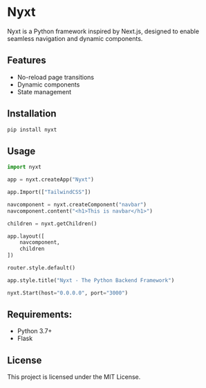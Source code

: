# Nyxt

Nyxt is a Python framework inspired by Next.js, designed to enable seamless navigation and dynamic components.

## Features
- No-reload page transitions
- Dynamic components
- State management

## Installation
```sh
pip install nyxt
```

## Usage
```py
import nyxt

app = nyxt.createApp("Nyxt")

app.Import(["TailwindCSS"])

navcomponent = nyxt.createComponent("navbar")
navcomponent.content("<h1>This is navbar</h1>")

children = nyxt.getChildren()

app.layout([
    navcomponent,
    children
])

router.style.default()

app.style.title("Nyxt - The Python Backend Framework")

nyxt.Start(host="0.0.0.0", port="3000")
```

## Requirements:
- Python 3.7+
- Flask

## License
This project is licensed under the MIT License.